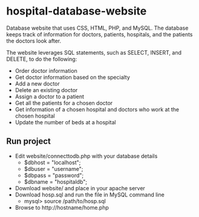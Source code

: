 # hospital-database-website
Database website that uses CSS, HTML, PHP, and MySQL. The database keeps track of information for doctors, patients, hospitals, and the patients the doctors look after.

The website leverages SQL statements, such as SELECT, INSERT, and DELETE, to do the following:
* Order doctor information
* Get doctor information based on the specialty
* Add a new doctor
* Delete an existing doctor
* Assign a doctor to a patient
* Get all the patients for a chosen doctor
* Get information of a chosen hospital and doctors who work at the chosen hospital
* Update the number of beds at a hospital

## Run project
* Edit website/connecttodb.php with your database details
  * $dbhost = "localhost";
  * $dbuser = "username";
  * $dbpass = "password";
  * $dbname = "hospitaldb";
* Download website/ and place in your apache server
* Download hosp.sql and run the file in MySQL command line
  * mysql> source /path/to/hosp.sql
* Browse to http://hostname/home.php
